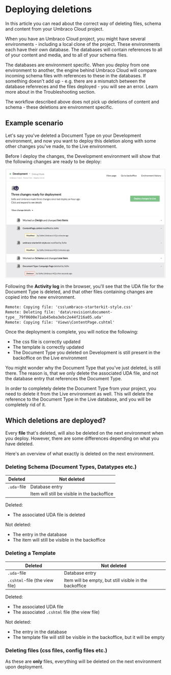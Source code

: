 # Deploying deletions

In this article you can read about the correct way of deleting files, schema and content from your Umbraco Cloud project.

When you have an Umbraco Cloud project, you might have several environments - including a local clone of the project. These environments each have their own database. The databases will contain references to all of your content and media, and to all of your schema files. 

The databases are environment specific. When you deploy from one environment to another, the engine behind Umbraco Cloud will compare incoming schema files with references to these in the databases. If something doesn't add up - e.g. there are a mismatch between the database refenreces and the files deployed - you will see an error. Learn more about in the Troubleshooting section.

The workflow described above does not pick up deletions of content and schema - these deletions are environment specific.

## Example scenario

Let's say you've deleted a Document Type on your Development environment, and now you want to deploy this deletion along with some other changes you've made, to the Live environment.

Before I deploy the changes, the Development environment will show that the following changes are ready to be deploy:

![Changes ready for deployment](images/deletions-of-doctype.png)

Following the **Activity log** in the browser, you'll see that the UDA file for the Document Type is deleted, and that other files containing changes are copied into the new environment.

```
Remote: Copying file: 'css\umbraco-starterkit-style.css'
Remote: Deleting file: 'data\revision\document-type__79f0600e71ab45eba3ebc2e44f216a05.uda'
Remote: Copying file: 'Views\ContentPage.cshtml'
```

Once the deployment is complete, you will notice the following:

* The css file is correctly updated
* The template is correctly updated
* The Document Type you deleted on Development is still present in the backoffice on the Live environment

You might wonder why the Document Type that you've just deleted, is still there. The reason is, that we only delete the associated UDA file, and not the database entry that references the Document Type. 

In order to completely delete the Document Type from your project, you need to delete it from the Live environment as well. This will delete the reference to the Document Type in the Live database, and you will be completely rid of it.

## Which deletions are deployed?

Every **file** that's deleted, will also be deleted on the next environment when you deploy. However, there are some differences depending on what you have deleted.

Here's an overview of what exactly is deleted on the next environment.

### Deleting Schema (Document Types, Datatypes etc.)

|Deleted         |Not deleted                                  |
|----------------|---------------------------------------------|
|`.uda`-file     |Database entry                               |
|                |Item will still be visible in the backoffice | 

Deleted:
* The associated UDA file is deleted

Not deleted:
* The entry in the database
* The item will still be visible in the backoffice

### Deleting a Template

|Deleted                        |Not deleted                                             |
|-------------------------------|--------------------------------------------------------|
|`.uda`-file                    |Database entry                                          |
|`.cshtml`-file (the view file) |Item will be empty, but still visible in the backoffice |

Deleted:
* The associated UDA file
* The associated `.cshtml` file (the view file)

Not deleted:
* The entry in the database
* The template file will still be visible in the backoffice, but it will be empty

### Deleting files (css files, config files etc.)

As these are **only** files, everything will be deleted on the next environment upon deployment.


